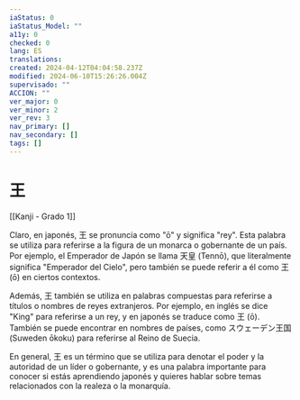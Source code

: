 ```yaml
---
iaStatus: 0
iaStatus_Model: ""
a11y: 0
checked: 0
lang: ES
translations: 
created: 2024-04-12T04:04:58.237Z
modified: 2024-06-10T15:26:26.004Z
supervisado: ""
ACCION: ""
ver_major: 0
ver_minor: 2
ver_rev: 3
nav_primary: []
nav_secondary: []
tags: []
---
```

# 王

[[Kanji - Grado 1]]

Claro, en japonés, 王 se pronuncia como "ō" y significa "rey". Esta palabra se utiliza para referirse a la figura de un monarca o gobernante de un país. Por ejemplo, el Emperador de Japón se llama 天皇 (Tennō), que literalmente significa "Emperador del Cielo", pero también se puede referir a él como 王 (ō) en ciertos contextos.

Además, 王 también se utiliza en palabras compuestas para referirse a títulos o nombres de reyes extranjeros. Por ejemplo, en inglés se dice "King" para referirse a un rey, y en japonés se traduce como 王 (ō). También se puede encontrar en nombres de países, como  スウェーデン王国 (Suweden ōkoku) para referirse al Reino de Suecia.

En general, 王 es un término que se utiliza para denotar el poder y la autoridad de un líder o gobernante, y es una palabra importante para conocer si estás aprendiendo japonés y quieres hablar sobre temas relacionados con la realeza o la monarquía.
